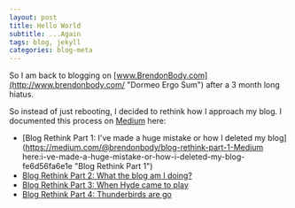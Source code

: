 ```yaml
---
layout: post
title: Hello World
subtitle: ...Again
tags: blog, jekyll
categories: blog-meta
---
```



So I am back to blogging on [www.BrendonBody.com](http://www.brendonbody.com/ "Dormeo Ergo Sum") after a 3 month long hiatus. 

So instead of just rebooting, I decided to rethink how I approach my blog. I documented this process on [Medium](https://medium.com/) here:

- [Blog Rethink Part 1: I've made a huge mistake or how I deleted my blog](https://medium.com/@brendonbody/blog-rethink-part-1-Medium here:i-ve-made-a-huge-mistake-or-how-i-deleted-my-blog-fe6d56fa6e1e "Blog Rethink Part 1")
- [Blog Rethink Part 2: What the blog am I doing?](https://medium.com/@brendonbody/blog-rethink-part-2-5086b15c6478 "Blog Rethink Part 2")
- [Blog Rethink Part 3: When Hyde came to play](https://medium.com/@brendonbody/blog-rethink-part-3-4b651f94d5f "Blog Rethink Part 3")
- [Blog Rethink Part 4: Thunderbirds are go](https://medium.com/@brendonbody/blog-rethink-part-4-c291e499fb06 "Blog Rethink Part 4")
